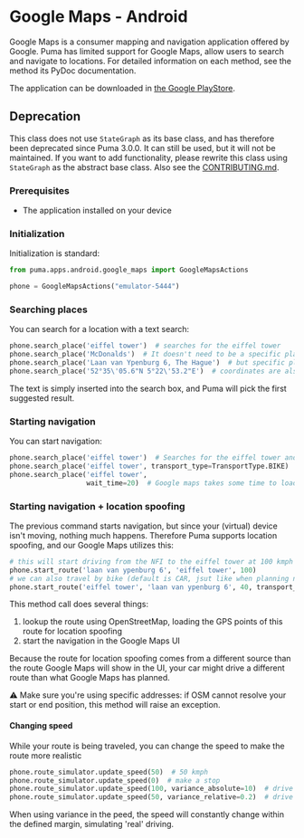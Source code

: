 # Google Maps - Android

Google Maps is a consumer mapping and navigation application offered by Google.
Puma has limited support for Google Maps, allow users to search and navigate to locations.
For detailed information on each method, see the method its PyDoc documentation.

The application can be downloaded
in [the Google PlayStore](https://play.google.com/store/apps/details?id=com.google.android.apps.maps).

## Deprecation

This class does not use `StateGraph` as its base class, and has therefore been deprecated since Puma 3.0.0. It can still
be used, but it will not be maintained. If you want to add functionality, please rewrite this class using `StateGraph`
as the abstract base class. Also see the [CONTRIBUTING.md](../../../../CONTRIBUTING.md).

### Prerequisites

- The application installed on your device

### Initialization

Initialization is standard:

```python
from puma.apps.android.google_maps import GoogleMapsActions

phone = GoogleMapsActions("emulator-5444")
```

### Searching places

You can search for a location with a text search:

```python
phone.search_place('eiffel tower')  # searches for the eiffel tower
phone.search_place('McDonalds')  # It doesn't need to be a specific place...
phone.search_place('Laan van Ypenburg 6, The Hague')  # but specific places give better results
phone.search_place('52°35\'05.6"N 5°22\'53.2"E')  # coordinates are also possible!
```

The text is simply inserted into the search box, and Puma will pick the first suggested result.

### Starting navigation

You can start navigation:

```python
phone.search_place('eiffel tower')  # Searches for the eiffel tower and will then click to start navigation
phone.search_place('eiffel tower', transport_type=TransportType.BIKE)  # you can pick CAR or BIKE. CAR is the default
phone.search_place('eiffel tower',
                   wait_time=20)  # Google maps takes some time to load the route. By default we wait for 10 seconds before timing out, but you can increase this
```

### Starting navigation + location spoofing

The previous command starts navigation, but since your (virtual) device isn't moving, nothing much happens. Therefore
Puma supports location spoofing, and our Google Maps utilizes this:

```python
# this will start driving from the NFI to the eiffel tower at 100 kmph 
phone.start_route('laan van ypenburg 6', 'eiffel tower', 100)
# we can also travel by bike (default is CAR, jsut like when planning navigation)
phone.start_route('eiffel tower', 'laan van ypenburg 6', 40, transport_type=TransportType.BIKE)
```

This method call does several things:

1. lookup the route using OpenStreetMap, loading the GPS points of this route for location spoofing
2. start the navigation in the Google Maps UI

Because the route for location spoofing comes from a different source than the route Google Maps will show in the UI,
your car might drive a different route than what Google Maps has planned.

⚠️ Make sure you're using specific addresses: if OSM cannot resolve your start or end position, this method will raise
an exception.

#### Changing speed

While your route is being traveled, you can change the speed to make the route more realistic

```python
phone.route_simulator.update_speed(50)  # 50 kmph
phone.route_simulator.update_speed(0)  # make a stop
phone.route_simulator.update_speed(100, variance_absolute=10)  # drive 100 kmph, + or - 10 kmph
phone.route_simulator.update_speed(50, variance_relative=0.2)  # drive 50 kmph, + or - 20%
```

When using variance in the peed, the speed will constantly change within the defined margin, simulating 'real' driving.